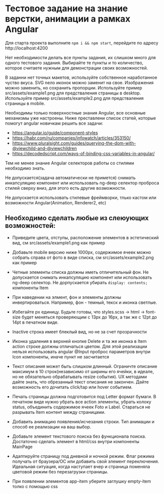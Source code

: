 # Тестовое задание на знание верстки, анимации а рамках Angular

Для старта проекта выполните `npm i && npm start`, перейдите по адресу http://localhost:4200

Нет необходимости делать все пункты задания, их слишком много для одного тестового задания.
Выбирайте те пункты и то количество, которое считаете нужным для демонстрации своих возможностей.

В заданни нет точных макетов, используйте собственное наработанное чуство вкуса.
SVG nело иконок можно заменит на свое.
Изображения можно заменить, но сохранить пропорции.
Используйте пример src/assets/example1.png для предстваления страницы в desktop.
Используйте пример src/assets/example2.png для предстваления страницы в mobile.

Необходимы только поверхностные знания Angular, все основные механизмы уже настроены.
Ниже преставлени список статей, которые помогут angular новичкам решить все задачи:

-   https://angular.io/guide/component-styles
-   https://habr.com/ru/companies/infowatch/articles/353150/
-   https://www.pluralsight.com/guides/querying-the-dom-with-@viewchild-and-@viewchildren
-   https://decodedscript.com/ways-of-binding-css-variables-in-angular/

Тем не менее знание Angular селекторов работы со стилями необходимо знать.

Не допускается(задача автоматически не примется) снимать инкапсуляцию компонент или использовать ng-deep селектор проброса стилей сверху вниз, для этого есть другие возможности.

Не допускается использовать стилевые фреймворки, тлько кастом или возможности Angular(Animation, Renderer2, etc)

## Необходимо сделать любые из слеюующих возможностей:

-   Приведите цвета, отступы, расположение элементов в эстетический вид, см src/assets/example1.png как пример

-   Добавьте mobile версию ниже 1000px, содержимое ячеек можно собрать справа от фото в виде списка, см src/assets/example2.png как пример

-   Четные элементы списка должны иметь отличительный фон. Не допускается снимать инкапсуляцию компонент или использовать ng-deep селектор. Не дорпускается убирать `display: contents;` компоненты Item

-   При наведении на элмент, фон и элементы должны инвертироваться. Например, фон - темный, текск и иконка светлые.

-   Избегайте px единицу. Будьте готовы, что styles.scss -> html -> font-size будет меняться проверяющим c 13px до 16px, а так же с 12pt до 14pt в печатном виде.

-   Inactive строка имеет блеклый вид, но не за счет прозрачности

-   Иконка удаления в верхней кнопке Delete и та же иконка в Item action строке должны отличаться цветом. Для этой реализации нельзя использовать angular @Input проброс параметров внутри Icon компоненты, иначе пункт не засчитается

-   Текст описания может быть слишком длинный. Ограничте описание максимум в 10 строк(независимо от ширины его ячейки, в идеале, но не обязательно обрабатывать resize события). UX методами дайте знать, что обрезанный текст описания не закончен. Дайте возможность его дочитать click/tap или hover событием.

-   Печать страницы должна подготовится под Letter формат бумаги. В печатном виде нужно убрать все action элементы, убрать колоку status, объединить содержимое ячеек Foto и Label. Стараться не разрывать Item контент между страницами.

-   Добавить анимацию появления/исчезания строки. Тип анимации и способ ее реализации на ваш выбор.

-   Добавьте элемент текстового поиска без функционала поиска. Достаточно сделать элемент в html/css внутри компоненты MainPage

-   Адаптируйте страницу под дневной и ночной режим. Флаг режима получать от браузера/ОС или добавить свой элемент переключения. Идеальная ситуация, когда наступает вчер и страница поменяла цветовой режим без перезагрузки страницы.

-   При появлении элементов app-item уберите заглушку empty-item толко с помощью css
